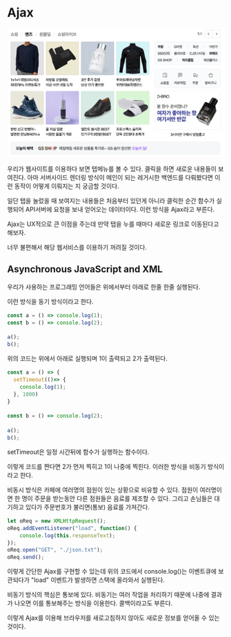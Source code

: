# Ajax
![네이버 탭 메뉴](<../스크린샷 2024-03-13 시간: 00.21.00.png>)


우리가 웹사이트를 이용하다 보면 탭메뉴를 볼 수 있다. 클릭을 하면 새로운 내용들이 보여진다. 아마 서버사이드 렌더링 방식이 메인이 되는 레거시한 백엔드를 다뤄봤다면 이런 동작이 어떻게 이뤄지는 지 궁금할 것이다.

일단 탭을 눌렀을 때 보여지는 내용들은 처음부터 있던게 아니라 클릭한 순간 함수가 실행되어 API서버에 요청을 보내 얻어오는 데이터이다. 이런 방식을 Ajax라고 부른다.

Ajax는 UX적으로 큰 이점을 주는데 만약 탭을 누를 때마다 새로운 링크로 이동된다고 해보자.

너무 불편해서 해당 웹서비스를 이용하기 꺼려질 것이다.

## Asynchronous JavaScript and XML

우리가 사용하는 프로그래밍 언어들은 위에서부터 아래로 한줄 한줄 실행된다.

이런 방식을 동기 방식이라고 한다.

```javascript
const a = () => console.log(1);
const b = () => console.log(2);

a();
b();
```

위의 코드는 위에서 아래로 실행되며 1이 출력되고 2가 출력된다.

```javascript
const a = () => {
  setTimeout(()=> {
    console.log(1);
  }, 1000)
}

const b = () => console.log(2);

a();
b();
```
setTimeout은 일정 시간뒤에 함수가 실행하는 함수이다.

이렇게 코드를 짠다면 2가 먼저 찍히고 1이 나중에 찍힌다.
이러한 방식을 비동기 방식이라고 한다.

비동시 방식은 카페에 여러명의 점원이 있는 상황으로 비유할 수 있다. 점원이 여러명이면 한 명이 주문을 받는동안 다른 점원들은 음료를 제조할 수 있다. 그리고 손님들은 대기하고 있다가 주문번호가 불리면(통보) 음료를 가져간다.

```javascript
let oReq = new XMLHttpRequest();
oReq.addEventListener("load", function() {
    console.log(this.responseText);
});
oReq.open("GET", "./json.txt");
oReq.send();
```
이렇게 간단한 Ajax를 구현할 수 있는데 위의 코드에서 console.log()는 이벤트큐에 보관되다가 "load" 이벤트가 발생하면 스택에 올라와서 실행된다.

비동기 방식의 핵심은 통보에 있다. 비동기는 여러 작업을 처리하기 때문에 나중에 결과가 나오면 이를 통보해주는 방식을 이용한다. 콜백이라고도 부른다.

이렇게 Ajax를 이용해 브라우저를 새로고침하지 않아도 새로운 정보를 얻어올 수 있는 것이다.
